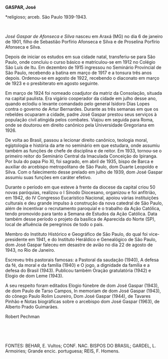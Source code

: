 **GASPAR, José**

\*religioso; arceb. São Paulo 1939-1943.

 

*José Gaspar de Afonseca e Silva* nasceu em Araxá (MG) no dia 6 de
janeiro de 1901, filho de Sebastião Porfírio Afonseca e Silva e de
Proselina Porfírio Afonseca e Silva.

Depois de iniciar os estudos em sua cidade natal, transferiu-se para São
Paulo, onde concluiu o curso básico e matriculou-se em 1912 no Colégio
São Luís de Itu. Em dezembro de 1915 ingressou no Seminário Provincial
de São Paulo, recebendo a batina em março de 1917 e a tonsura três anos
depois. Ordenou-se em agosto de 1922, recebendo o diaconato em março de
1923 e o presbiterato em agosto seguinte.

Em março de 1924 foi nomeado coadjutor da matriz da Consolação, situada
na capital paulista. Era vigário cooperador da cidade em julho desse
ano, quando eclodiu o levante comandado pelo general Isidoro Dias Lopes
contra o governo de Artur Bernardes. Durante as três semanas em que os
rebeldes ocuparam a cidade, padre José Gaspar prestou seus serviços à
população civil atingida pelos combates. Viajou em seguida para Roma,
onde se doutorou em direito canônico pela Universidade Gregoriana em
1926.

De volta ao Brasil, passou a lecionar direito canônico, teologia moral,
egiptologia e história da arte no seminário em que estudara, onde
assumiu também as funções de chefe de disciplina e de reitor. Em 1933,
tornou-se o primeiro reitor do Seminário Central da Imaculada Conceição
do Ipiranga. Por bula do papa Pio XI, foi sagrado, em abril de 1935,
bispo de Barca e auxiliar do arcebispo metropolitano de São Paulo, dom
Duarte Leopoldo e Silva. Com o falecimento desse prelado em julho de
1939, dom José Gaspar assumiu suas funções em caráter efetivo.

Durante o período em que esteve à frente da diocese da capital criou 50
novas paróquias, realizou o I Sínodo Diocesano, organizou e foi
anfitrião, em 1942, do IV Congresso Eucarístico Nacional, apoiou várias
instituições culturais e deu grande impulso à construção da nova
catedral de São Paulo, além de incentivar o recrutamento paroquial e o
trabalho da Ação Católica, tendo promovido para tanto a Semana de
Estudos da Ação Católica. Data também desse período o projeto da
basílica de Aparecida do Norte (SP), local de afluência de peregrinos de
todo o país.

Membro do Instituto Histórico e Geográfico de São Paulo, do qual foi
vice-presidente em 1941, e do Instituto Heráldico e Genealógico de São
Paulo, dom José Gaspar faleceu em desastre de avião no dia 22 de agosto
de 1943, no Rio de Janeiro.

Escreveu três pastorais famosas: a Pastoral da saudação (1940), A defesa
da fé, da moral e da família (1940) e O jogo, a dignidade da família e a
defesa do Brasil (1943). Publicou também Oração gratulatória (1942) e
Elogio de dom Leme (1943).

A seu respeito foram editados Elogio fúnebre de dom José Gaspar (1943),
de dom Paulo de Tarso Campos, In memoriam de dom José Gaspar (1943), do
cônego Paulo Rolim Loureiro, Dom José Gaspar (1944), de Tavares Pinhão e
Notas biográficas sobre o arcebispo dom José Gaspar (1963), de Alberto
Prado Guimarães.

Robert Pechman

 

 

FONTES: BEHAR, E. Vultos; CONF. NAC. BISPOS DO BRASIL; GARDEL, L.
Armoiries; Grande encic. portuguesa; REIS, F. Homens.

 

